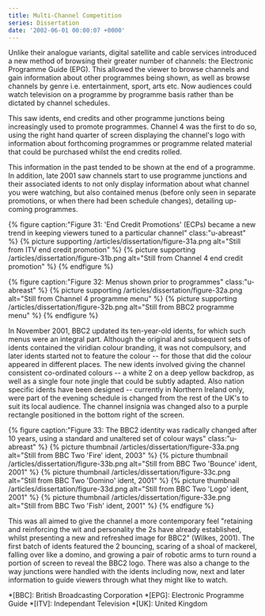 ```yaml
---
title: Multi-Channel Competition
series: Dissertation
date: '2002-06-01 00:00:07 +0000'
---
```

Unlike their analogue variants, digital satellite and cable services introduced a new method of browsing their greater number of channels: the Electronic Programme Guide (EPG). This allowed the viewer to browse channels and gain information about other programmes being shown, as well as browse channels by genre i.e. entertainment, sport, arts etc. Now audiences could watch television on a programme by programme basis rather than be dictated by channel schedules.

This saw idents, end credits and other programme junctions being increasingly used to promote programmes. Channel 4 was the first to do so, using the right hand quarter of screen displaying the channel's logo with information about forthcoming programmes or programme related material that could be purchased whilst the end credits rolled.

This information in the past tended to be shown at the end of a programme. In addition, late 2001 saw channels start to use programme junctions and their associated idents to not only display information about what channel you were watching, but also contained menus (before only seen in separate promotions, or when there had been schedule changes), detailing up-coming programmes. 

{% figure caption:"Figure 31: 'End Credit Promotions' (ECPs) became a new trend in keeping viewers tuned to a particular channel" class:"u-abreast" %}
{% picture supporting /articles/dissertation/figure-31a.png alt="Still from ITV end credit promotion" %}
{% picture supporting /articles/dissertation/figure-31b.png alt="Still from Channel 4 end credit promotion" %}
{% endfigure %}

{% figure caption:"Figure 32: Menus shown prior to programmes" class:"u-abreast" %}
{% picture supporting /articles/dissertation/figure-32a.png alt="Still from Channel 4 programme menu" %}
{% picture supporting /articles/dissertation/figure-32b.png alt="Still from BBC2 programme menu" %}
{% endfigure %}

In November 2001, BBC2 updated its ten-year-old idents, for which such menus were an integral part. Although the original and subsequent sets of idents contained the viridian colour branding, it was not compulsory, and later idents started not to feature the colour -- for those that did the colour appeared in different places. The new idents involved giving the channel consistent co-ordinated colours -- a white 2 on a deep yellow backdrop, as well as a single four note jingle that could be subtly adapted. Also nation specific idents have been designed -- currently in Northern Ireland only, were part of the evening schedule is changed from the rest of the UK's to suit its local audience. The channel insignia was changed also to a purple rectangle positioned in the bottom right of the screen.

{% figure caption:"Figure 33: The BBC2 identity was radically changed after 10 years, using a standard and unaltered set of colour ways" class:"u-abreast" %}
{% picture thumbnail /articles/dissertation/figure-33a.png alt="Still from BBC Two 'Fire' ident, 2003" %}
{% picture thumbnail /articles/dissertation/figure-33b.png alt="Still from BBC Two 'Bounce' ident, 2001" %}
{% picture thumbnail /articles/dissertation/figure-33c.png alt="Still from BBC Two 'Domino' ident, 2001" %}
{% picture thumbnail /articles/dissertation/figure-33d.png alt="Still from BBC Two 'Logo' ident, 2001" %}
{% picture thumbnail /articles/dissertation/figure-33e.png alt="Still from BBC Two 'Fish' ident, 2001" %}
{% endfigure %}

This was all aimed to give the channel a more contemporary feel "retaining and reinforcing the wit and personality the 2s have already established, whilst presenting a new and refreshed image for BBC2" (Wilkes, 2001). The first batch of idents featured the 2 bouncing, scaring of a shoal of mackerel, falling over like a domino, and growing a pair of robotic arms to turn round a portion of screen to reveal the BBC2 logo. There was also a change to the way junctions were handled with the idents including now, next and later information to guide viewers through what they might like to watch.

*[BBC]: British Broadcasting Corporation
*[EPG]: Electronic Programme Guide
*[ITV]: Independant Television
*[UK]: United Kingdom
